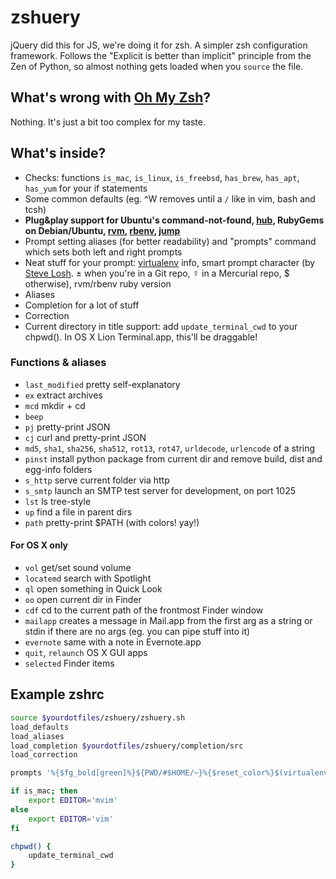 # zshuery
jQuery did this for JS, we're doing it for zsh.
A simpler zsh configuration framework.
Follows the "Explicit is better than implicit" principle from the Zen of Python, so almost nothing gets loaded when you `source` the file.

## What's wrong with [Oh My Zsh](https://github.com/robbyrussell/oh-my-zsh)?
Nothing.
It's just a bit too complex for my taste.

## What's inside?

- Checks: functions `is_mac`, `is_linux`, `is_freebsd`, `has_brew`, `has_apt`, `has_yum` for your if statements
- Some common defaults (eg. ^W removes until a `/` like in vim, bash and tcsh)
- **Plug&play support for Ubuntu's command-not-found, [hub](http://chriswanstrath.com/hub/), RubyGems on Debian/Ubuntu, [rvm](http://rvm.beginrescueend.com), [rbenv](https://github.com/sstephenson/rbenv), [jump](https://github.com/afriggeri/jump)**
- Prompt setting aliases (for better readability) and "prompts" command which sets both left and right prompts
- Neat stuff for your prompt: [virtualenv](http://www.virtualenv.org/) info, smart prompt character (by [Steve Losh](http://stevelosh.com). ± when you're in a Git repo, ☿ in a Mercurial repo, $ otherwise), rvm/rbenv ruby version
- Aliases
- Completion for a lot of stuff
- Correction
- Current directory in title support: add `update_terminal_cwd` to your chpwd(). In OS X Lion Terminal.app, this'll be draggable!

### Functions & aliases

- `last_modified` pretty self-explanatory
- `ex` extract archives
- `mcd` mkdir + cd
- `beep`
- `pj` pretty-print JSON
- `cj` curl and pretty-print JSON
- `md5`, `sha1`, `sha256`, `sha512`, `rot13`, `rot47`, `urldecode`, `urlencode` of a string
- `pinst` install python package from current dir and remove build, dist and egg-info folders
- `s_http` serve current folder via http
- `s_smtp` launch an SMTP test server for development, on port 1025
- `lst` ls tree-style
- `up` find a file in parent dirs
- `path` pretty-print $PATH (with colors! yay!)

#### For OS X only

- `vol` get/set sound volume
- `locatemd` search with Spotlight
- `ql` open something in Quick Look
- `oo` open current dir in Finder
- `cdf` cd to the current path of the frontmost Finder window
- `mailapp` creates a message in Mail.app from the first arg as a string or stdin if there are no args (eg. you can pipe stuff into it)
- `evernote` same with a note in Evernote.app
- `quit`, `relaunch` OS X GUI apps
- `selected` Finder items

## Example zshrc
```sh
source $yourdotfiles/zshuery/zshuery.sh
load_defaults
load_aliases
load_completion $yourdotfiles/zshuery/completion/src
load_correction

prompts '%{$fg_bold[green]%}${PWD/#$HOME/~}%{$reset_color%}$(virtualenv_info) %{$fg[yellow]%}$(prompt_char)%{$reset_color%} ' '%{$fg[red]%}$(ruby_version)%{$reset_color%}'

if is_mac; then
    export EDITOR='mvim'
else
    export EDITOR='vim'
fi

chpwd() {
    update_terminal_cwd
}
```
